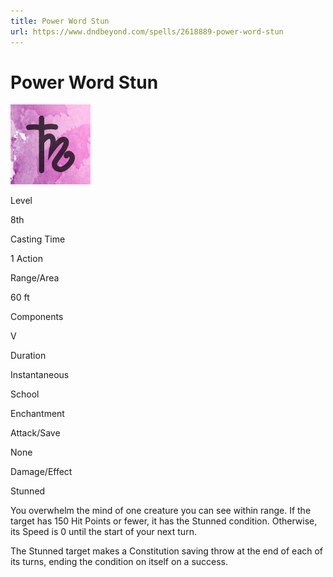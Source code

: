 ```yaml
---
title: Power Word Stun
url: https://www.dndbeyond.com/spells/2618889-power-word-stun
---
```


# Power Word Stun

![Power Word Stun](power-word-stun.png)

Level

8th

Casting Time

1 Action

Range/Area

60 ft

Components

V

Duration

Instantaneous

School

Enchantment

Attack/Save

None

Damage/Effect

Stunned

You overwhelm the mind of one creature you can see within range. If the target has 150 Hit Points or fewer, it has the Stunned condition. Otherwise, its Speed is 0 until the start of your next turn.

The Stunned target makes a Constitution saving throw at the end of each of its turns, ending the condition on itself on a success.